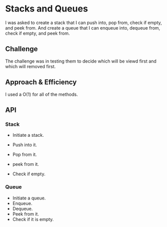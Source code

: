 # Stacks and Queues

I was asked to create a stack that I can push into, pop from, check if empty, and peek from.
And create a queue that I can enqueue into, dequeue from, check if empty, and peek from.

## Challenge

The challenge was in testing them to decide which will be viewd first and which will removed first.

## Approach & Efficiency

I used a O(1) for all of the methods.

## API

### Stack

* Initiate a stack.

* Push into it.

* Pop from it.

* peek from it.

* Check if empty.

### Queue

* Initiate a queue.
* Enqueue.
* Dequeue.
* Peek from it.
* Check if it is empty.

